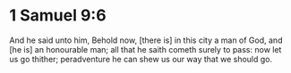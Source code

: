 # 1 Samuel 9:6

And he said unto him, Behold now, [there is] in this city a man of God, and [he is] an honourable man; all that he saith cometh surely to pass: now let us go thither; peradventure he can shew us our way that we should go.